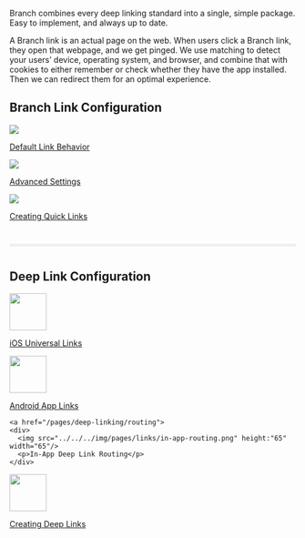 Branch combines every deep linking standard into a single, simple package. Easy to implement, and always up to date.

A Branch link is an actual page on the web. When users click a Branch link, they open that webpage, and we get pinged. We use matching to detect your users’ device, operating system, and browser, and combine that with cookies to either remember or check whether they have the app installed. Then we can redirect them for an optimal experience.

<div class="main-nav">
  <!-- Link Configuration -->
  <h2>Branch Link Configuration</h2>
  <div class="nav-wrap flex-wrap">
    <a href="/pages/links/default-link-behavior">
      <div>
        <img src="../../../img/pages/links/basic-config.png"/>
        <p>Default Link Behavior</p>
      </div>
    </a>
    <a href="/pages/links/advanced-settings-configuration">
    <div>
      <img src="../../../img/pages/links/advanced-config.png"/>
      <p>Advanced Settings</p>
    </div>
    </a>
    <a href="/pages/links/quick-links">
    <div>
      <img src="../../../img/pages/links/create-link.png"/>
      <p>Creating Quick Links</p>
    </div>
    </a>
  </div>
  <!--/ Link Configuration -->
  <!-- divider -->
  <hr style="border:0; background-color: #f0f0f0; height: 5px; margin: 40px 0;"/>
  <!-- Deep Links -->
  <h2>Deep Link Configuration</h2>
  <div class="nav-wrap flex-wrap">
	<a href="/pages/deep-linking/universal-links">
		<div>
			<img src="../../../img/pages/links/ios.png" height:"65" width="65"/>
			<p>iOS Universal Links</p>
		</div>
	</a>
  <a href="/pages/deep-linking/android-app-links">
    <div>
      <img src="../../../img/pages/links/android.png" height:"65" width="65"/>
      <p>Android App Links</p>
    </div>
  </a>

	<a href="/pages/deep-linking/routing">
    <div>
      <img src="../../../img/pages/links/in-app-routing.png" height:"65" width="65"/>
      <p>In-App Deep Link Routing</p>
    </div>
  </a>
	<a href="/pages/links/integrate">
		<div>
			<img src="../../../img/pages/links/create-link.png" height:"65" width="65"/>
			<p>Creating Deep Links</p>
		</div>
	</a>
  </div>
  <!--/ Deep Links -->
